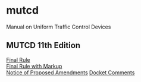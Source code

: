 # mutcd
Manual on Uniform Traffic Control Devices

## MUTCD 11th Edition
[Final Rule](wwwroot/mutcd-11th/final-rule/Text/part1a.xhtml)  
[Final Rule with Markup](wwwroot/mutcd-11th/final-rule-markup/Text/part1a.xhtml)  
[Notice of Proposed Amendments](wwwroot/mutcd-11th/npa/Text/part1a.xhtml)
[Docket Comments](wwwroot/mutcd-11th/npa-comments/Comment%20Details.html)
